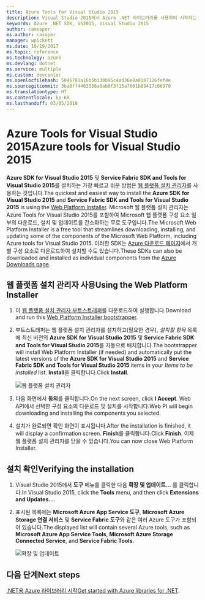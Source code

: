```yaml
---
title: Azure Tools for Visual Studio 2015
description: Visual Studio 2015에서 Azure .NET 라이브러리를 사용하여 시작하는 도구를 가져옵니다.
keywords: Azure .NET SDK, VS2015, Visual Studio 2015
author: camsoper
ms.author: casoper
manager: wpickett
ms.date: 10/19/2017
ms.topic: reference
ms.technology: azure
ms.devlang: dotnet
ms.service: multiple
ms.custom: devcenter
ms.openlocfilehash: 5046781a16b5b330b95c4ad36e8a8187126fef4e
ms.sourcegitcommit: 3ba0ff4463338a0ab0f3f15a7601b89417c06970
ms.translationtype: HT
ms.contentlocale: ko-KR
ms.lasthandoff: 03/05/2018
---
```

# <a name="azure-tools-for-visual-studio-2015"></a><span data-ttu-id="c197a-104">Azure Tools for Visual Studio 2015</span><span class="sxs-lookup"><span data-stu-id="c197a-104">Azure tools for Visual Studio 2015</span></span>

<span data-ttu-id="c197a-105">**Azure SDK for Visual Studio 2015** 및 **Service Fabric SDK and Tools for Visual Studio 2015**를 설치하는 가장 빠르고 쉬운 방법은 [웹 플랫폼 설치 관리자](https://www.microsoft.com/web/downloads/platform.aspx)를 사용하는 것입니다.</span><span class="sxs-lookup"><span data-stu-id="c197a-105">The quickest and easiest way to install the **Azure SDK for Visual Studio 2015** and **Service Fabric SDK and Tools for Visual Studio 2015** is using the [Web Platform Installer](https://www.microsoft.com/web/downloads/platform.aspx).</span></span>  <span data-ttu-id="c197a-106">Microsoft 웹 플랫폼 설치 관리자는 Azure Tools for Visual Studio 2015를 포함하여 Microsoft 웹 플랫폼 구성 요소 일부의 다운로드, 설치 및 업데이트를 간소화하는 무료 도구입니다.</span><span class="sxs-lookup"><span data-stu-id="c197a-106">The Microsoft Web Platform Installer is a free tool that streamlines downloading, installing, and updating some of the components of the Microsoft Web Platform, including Azure tools for Visual Studio 2015.</span></span>  <span data-ttu-id="c197a-107">이러한 SDK는 [Azure 다운로드 페이지](https://azure.microsoft.com/downloads/)에서 개별 구성 요소로 다운로드하여 설치할 수도 있습니다.</span><span class="sxs-lookup"><span data-stu-id="c197a-107">These SDKs can also be downloaded and installed as individual components from the [Azure Downloads page](https://azure.microsoft.com/downloads/).</span></span> 

## <a name="using-the-web-platform-installer"></a><span data-ttu-id="c197a-108">웹 플랫폼 설치 관리자 사용</span><span class="sxs-lookup"><span data-stu-id="c197a-108">Using the Web Platform Installer</span></span>

1. <span data-ttu-id="c197a-109">이 [웹 플랫폼 설치 관리자 부트스트래퍼](https://www.microsoft.com/web/handlers/webpi.ashx?command=getinstallerredirect&appid=VWDOrVs2015AzurePack;MicrosoftAzure-ServiceFabric-VS2015)를 다운로드하여 실행합니다.</span><span class="sxs-lookup"><span data-stu-id="c197a-109">Download and run this [Web Platform Installer bootstrapper](https://www.microsoft.com/web/handlers/webpi.ashx?command=getinstallerredirect&appid=VWDOrVs2015AzurePack;MicrosoftAzure-ServiceFabric-VS2015).</span></span>  

2. <span data-ttu-id="c197a-110">부트스트래퍼는 웹 플랫폼 설치 관리자를 설치하고(필요한 경우), *설치할 항목* 목록에 최신 버전의 **Azure SDK for Visual Studio 2015** 및 **Service Fabric SDK and Tools for Visual Studio 2015**를 자동으로 배치합니다.</span><span class="sxs-lookup"><span data-stu-id="c197a-110">The bootstrapper will install Web Platform Installer (if needed) and automatically put the latest versions of the  **Azure SDK for Visual Studio 2015** and **Service Fabric SDK and Tools for Visual Studio 2015** items in your *Items to be installed* list.</span></span>  <span data-ttu-id="c197a-111">**Install**을 클릭합니다.</span><span class="sxs-lookup"><span data-stu-id="c197a-111">Click **Install**.</span></span>

    ![웹 플랫폼 설치 관리자](media/dotnet-sdk-vs2015-install/webpi.png)

3. <span data-ttu-id="c197a-113">다음 화면에서 **동의**를 클릭합니다.</span><span class="sxs-lookup"><span data-stu-id="c197a-113">On the next screen, click **I Accept**.</span></span>  <span data-ttu-id="c197a-114">Web API에서 선택한 구성 요소의 다운로드 및 설치를 시작합니다.</span><span class="sxs-lookup"><span data-stu-id="c197a-114">Web PI will begin downloading and installing the components you selected.</span></span>

4. <span data-ttu-id="c197a-115">설치가 완료되면 확인 화면이 표시됩니다.</span><span class="sxs-lookup"><span data-stu-id="c197a-115">After the installation is finished, it will display a confirmation screen.</span></span>  <span data-ttu-id="c197a-116">**Finish**를 클릭합니다.</span><span class="sxs-lookup"><span data-stu-id="c197a-116">Click **Finish**.</span></span>  <span data-ttu-id="c197a-117">이제 웹 플랫폼 설치 관리자를 닫을 수 있습니다.</span><span class="sxs-lookup"><span data-stu-id="c197a-117">You can now close Web Platform Installer.</span></span>

## <a name="verifying-the-installation"></a><span data-ttu-id="c197a-118">설치 확인</span><span class="sxs-lookup"><span data-stu-id="c197a-118">Verifying the installation</span></span>

1. <span data-ttu-id="c197a-119">Visual Studio 2015에서 **도구** 메뉴를 클릭한 다음 **확장 및 업데이트...** 를 클릭합니다.</span><span class="sxs-lookup"><span data-stu-id="c197a-119">In Visual Studio 2015, click the **Tools** menu, and then click **Extensions and Updates...**.</span></span>

2. <span data-ttu-id="c197a-120">표시된 목록에는 **Microsoft Azure App Service 도구**, **Microsoft Azure Storage 연결 서비스** 및 **Service Fabric 도구**와 같은 여러 Azure 도구가 포함되어 있습니다.</span><span class="sxs-lookup"><span data-stu-id="c197a-120">The displayed list will contain several Azure tools, such as **Microsoft Azure App Service Tools**, **Microsoft Azure Storage Connected Service**, and **Service Fabric Tools**.</span></span>

    ![확장 및 업데이트](media\dotnet-sdk-vs2015-install\ext-tools.png)

## <a name="next-steps"></a><span data-ttu-id="c197a-122">다음 단계</span><span class="sxs-lookup"><span data-stu-id="c197a-122">Next steps</span></span>

<span data-ttu-id="c197a-123">[.NET용 Azure 라이브러리 시작](dotnet-sdk-azure-get-started.md)</span><span class="sxs-lookup"><span data-stu-id="c197a-123">[Get started with Azure libraries for .NET](dotnet-sdk-azure-get-started.md).</span></span>
